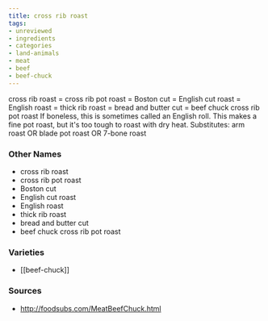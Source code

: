 ```yaml
---
title: cross rib roast
tags:
- unreviewed
- ingredients
- categories
- land-animals
- meat
- beef
- beef-chuck
---
```

cross rib roast = cross rib pot roast = Boston cut = English cut roast = English roast = thick rib roast = bread and butter cut = beef chuck cross rib pot roast If boneless, this is sometimes called an English roll. This makes a fine pot roast, but it's too tough to roast with dry heat. Substitutes: arm roast OR blade pot roast OR 7-bone roast

### Other Names

* cross rib roast
* cross rib pot roast
* Boston cut
* English cut roast
* English roast
* thick rib roast
* bread and butter cut
* beef chuck cross rib pot roast

### Varieties

* [[beef-chuck]]

### Sources
* http://foodsubs.com/MeatBeefChuck.html
